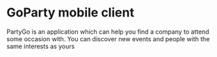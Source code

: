 # GoParty mobile client

PartyGo is an application which can help you find a company to attend some occasion with. You can discover new events and people with the same interests as yours
